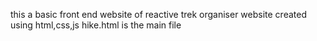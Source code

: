 this a basic front end website of reactive trek organiser website created using html,css,js
hike.html is the main file 
